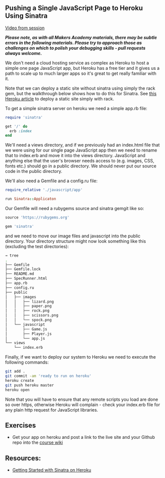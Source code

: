 Pushing a Single JavaScript Page to Heroku Using Sinatra
---------------------------------------------------------

[Video from session](https://www.youtube.com/watch?v=uoSfB2yEogM)

***Please note, as with all Makers Academy materials, there may be subtle errors in the following materials.  Please try to approach those as challenges on which to polish your debugging skills - pull requests always welcome.***

We don't need a cloud hosting service as complex as Heroku to host a simple one page JavaScript app, but Heroku has a free tier and it gives us a path to scale up to much larger apps so it's great to get really familiar with it.

Note that we can deploy a static site without sinatra using simply the rack gem, but the walkthrough below shows how to do this for Sinatra.  See [this Heroku article](https://devcenter.heroku.com/articles/static-sites-ruby) to deploy a static site simply with rack.

To get a simple sinatra server on heroku we need a simple app.rb file:

```ruby
require 'sinatra'

get '/' do
  erb :index
end
```

We'll need a views directory, and if we previously had an index.html file that we were using for our single page JavaScript app then we need to rename that to index.erb and move it into the views directory.  JavaScript and anything else that the user's browser needs access to (e.g. images, CSS, fonts etc.) should go in a public directory.  We should never put our source code in the public directory.

We'll also need a Gemfile and a config.ru file:

```ruby
require_relative './javascript/app'

run Sinatra::Applicaton
```

Our Gemfile will need a rubygems source and sinatra gemgit  like so:

```ruby
source 'https://rubygems.org'

gem 'sinatra'
```

and we need to move our image files and javascript into the public directory.  Your directory structure might now look something like this (excluding the test directories):

```sh
→ tree
.
├── Gemfile
├── Gemfile.lock
├── README.md
├── SpecRunner.html
├── app.rb
├── config.ru
├── public
│   ├── images
│   │   ├── lizard.png
│   │   ├── paper.png
│   │   ├── rock.png
│   │   ├── scissors.png
│   │   └── spock.png
│   └── javascript
│       ├── Game.js
│       ├── Player.js
│       └── app.js
└── views
    └── index.erb

```

Finally, if we want to deploy our system to Heroku we need to execute the following commands:

```sh
git add .
git commit -am 'ready to run on heroku'
heroku create
git push heroku master
heroku open
```

Note that you will have to ensure that any remote scripts you load are done so over https, otherwise Heroku will complain - check your index.erb file for any plain http request for JavaScript libraries.

Exercises
-------

* Get your app on heroku and post a link to the live site and your Github repo into the [course wiki](https://github.com/makersacademy/course/wiki/Demo-Apps)


Resources:
-------

* [Getting Started with Sinatra on Heroku](https://devcenter.heroku.com/articles/getting-started-with-ruby-o)
